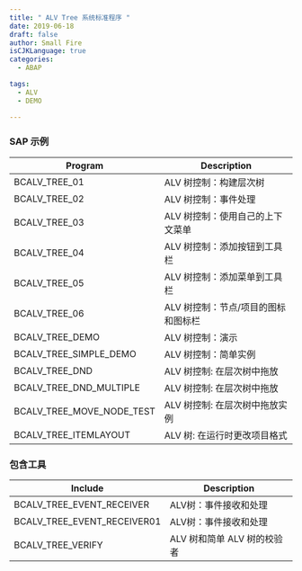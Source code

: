 ```yaml
---
title: " ALV Tree 系统标准程序 "
date: 2019-06-18
draft: false
author: Small Fire
isCJKLanguage: true
categories: 
  - ABAP

tags: 
  - ALV
  - DEMO

---
```


### SAP 示例

| Program                   | Description                         |
| ------------------------- | ----------------------------------- |
| BCALV_TREE_01             | ALV 树控制：构建层次树              |
| BCALV_TREE_02             | ALV 树控制：事件处理                |
| BCALV_TREE_03             | ALV 树控制：使用自己的上下文菜单    |
| BCALV_TREE_04             | ALV 树控制：添加按钮到工具栏        |
| BCALV_TREE_05             | ALV 树控制：添加菜单到工具栏        |
| BCALV_TREE_06             | ALV 树控制：节点/项目的图标和图标栏 |
| BCALV_TREE_DEMO           | ALV 树控制：演示                    |
| BCALV_TREE_SIMPLE_DEMO    | ALV 树控制：简单实例                |
| BCALV_TREE_DND            | ALV 树控制: 在层次树中拖放          |
| BCALV_TREE_DND_MULTIPLE   | ALV 树控制: 在层次树中拖放          |
| BCALV_TREE_MOVE_NODE_TEST | ALV 树控制: 在层次树中拖放实例      |
| BCALV_TREE_ITEMLAYOUT     | ALV 树: 在运行时更改项目格式        |

### 包含工具

| Include                     | Description                 |
| --------------------------- | --------------------------- |
| BCALV_TREE_EVENT_RECEIVER   | ALV树：事件接收和处理       |
| BCALV_TREE_EVENT_RECEIVER01 | ALV树：事件接收和处理       |
| BCALV_TREE_VERIFY           | ALV 树和简单 ALV 树的校验者 |

